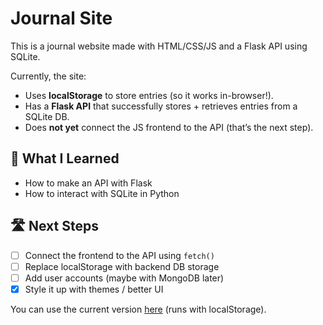 # Journal Site

This is a journal website made with HTML/CSS/JS and a Flask API using SQLite.

Currently, the site:
- Uses **localStorage** to store entries (so it works in-browser!).
- Has a **Flask API** that successfully stores + retrieves entries from a SQLite DB.
- Does **not yet** connect the JS frontend to the API (that’s the next step).

## 🚀 What I Learned
- How to make an API with Flask
- How to interact with SQLite in Python

## 🛣️ Next Steps
- [ ] Connect the frontend to the API using `fetch()`
- [ ] Replace localStorage with backend DB storage
- [ ] Add user accounts (maybe with MongoDB later)
- [x] Style it up with themes / better UI

You can use the current version [here](https://tanaum.github.io/Journal_Site/) (runs with localStorage).
